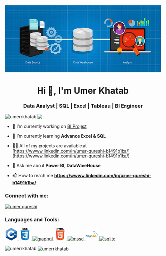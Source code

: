 ![logo](https://github.com/UMERRKHATAB/UMERRKHATAB/blob/main/custom-built-data-warehouses-1.gif)
<h1 align="center">Hi 👋, I'm Umer Khatab</h1>
<h3 align="center">Data Analyst | SQL | Excel | Tableau | BI Engineer</h3>
<img align="right" width="400" src="https://user-images.githubusercontent.com/121483602/209650427-2138c8b8-f0d1-4b38-817a-9f6813a06753.png">

<p align="left"> <img src="https://komarev.com/ghpvc/?username=umerrkhatab&label=Profile%20views&color=0e75b6&style=flat" alt="umerrkhatab" /> </p>

- 🔭 I’m currently working on [BI Project](Soon)

- 🌱 I’m currently learning **Advance Excel & SQL**

- 👨‍💻 All of my projects are available at [https://wwww.linkedin.com/in/umer-qureshi-b1491b1ba/](https://wwww.linkedin.com/in/umer-qureshi-b1491b1ba/)

- 💬 Ask me about **Power BI, DataWareHouse**

- 📫 How to reach me **https://wwww.linkedin.com/in/umer-qureshi-b1491b1ba/**

<h3 align="left">Connect with me:</h3>
<p align="left">
<a href="https://linkedin.com/in/umer qureshi" target="blank"><img align="center" src="https://raw.githubusercontent.com/rahuldkjain/github-profile-readme-generator/master/src/images/icons/Social/linked-in-alt.svg" alt="umer qureshi" height="30" width="40" /></a>
</p>

<h3 align="left">Languages and Tools:</h3>
<p align="left"> <a href="https://www.w3schools.com/cpp/" target="_blank" rel="noreferrer"> <img src="https://raw.githubusercontent.com/devicons/devicon/master/icons/cplusplus/cplusplus-original.svg" alt="cplusplus" width="40" height="40"/> </a> <a href="https://www.w3schools.com/css/" target="_blank" rel="noreferrer"> <img src="https://raw.githubusercontent.com/devicons/devicon/master/icons/css3/css3-original-wordmark.svg" alt="css3" width="40" height="40"/> </a> <a href="https://graphql.org" target="_blank" rel="noreferrer"> <img src="https://www.vectorlogo.zone/logos/graphql/graphql-icon.svg" alt="graphql" width="40" height="40"/> </a> <a href="https://www.w3.org/html/" target="_blank" rel="noreferrer"> <img src="https://raw.githubusercontent.com/devicons/devicon/master/icons/html5/html5-original-wordmark.svg" alt="html5" width="40" height="40"/> </a> <a href="https://www.microsoft.com/en-us/sql-server" target="_blank" rel="noreferrer"> <img src="https://www.svgrepo.com/show/303229/microsoft-sql-server-logo.svg" alt="mssql" width="40" height="40"/> </a> <a href="https://www.mysql.com/" target="_blank" rel="noreferrer"> <img src="https://raw.githubusercontent.com/devicons/devicon/master/icons/mysql/mysql-original-wordmark.svg" alt="mysql" width="40" height="40"/> </a> <a href="https://www.sqlite.org/" target="_blank" rel="noreferrer"> <img src="https://www.vectorlogo.zone/logos/sqlite/sqlite-icon.svg" alt="sqlite" width="40" height="40"/> </a> </p>

<p><img align="left" src="https://github-readme-stats.vercel.app/api/top-langs?username=umerrkhatab&show_icons=true&locale=en&layout=compact" alt="umerrkhatab" /></p>

<p>&nbsp;<img align="center" src="https://github-readme-stats.vercel.app/api?username=umerrkhatab&show_icons=true&locale=en" alt="umerrkhatab" /></p>

